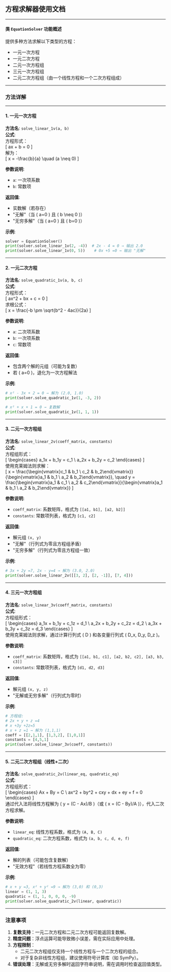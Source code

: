 ## 方程求解器使用文档

---

#### 类 `EquationSolver` 功能概述  
提供多种方法求解以下类型的方程：  
- 一元一次方程  
- 一元二次方程  
- 二元一次方程组  
- 三元一次方程组  
- 二元二次方程组（由一个线性方程和一个二次方程组成）

---

### 方法详解

---

#### 1. **一元一次方程**  
**方法名**: `solve_linear_1v(a, b)`  
**公式**:  
方程形式：  
\[ ax + b = 0 \]  
解为：  
\[ x = -\frac{b}{a} \quad (a \neq 0) \]  

**参数说明**:  
- `a`: 一次项系数  
- `b`: 常数项  

**返回值**:  
- 实数解（若存在）  
- "无解"（当 \( a=0 \) 且 \( b \neq 0 \)）  
- "无穷多解"（当 \( a=0 \) 且 \( b=0 \)）  

**示例**:  
```python
solver = EquationSolver()
print(solver.solve_linear_1v(2, -4))  # 2x - 4 = 0 → 输出 2.0
print(solver.solve_linear_1v(0, 5))    # 0x +5 =0 → 输出 "无解"
```

---

#### 2. **一元二次方程**  
**方法名**: `solve_quadratic_1v(a, b, c)`  
**公式**:  
方程形式：  
\[ ax^2 + bx + c = 0 \]  
求根公式：  
\[ x = \frac{-b \pm \sqrt{b^2 - 4ac}}{2a} \]  

**参数说明**:  
- `a`: 二次项系数  
- `b`: 一次项系数  
- `c`: 常数项  

**返回值**:  
- 包含两个解的元组（可能为复数）  
- 若 \( a=0 \)，退化为一次方程解法  

**示例**:  
```python
# x² - 3x + 2 = 0 → 解为 (2.0, 1.0)
print(solver.solve_quadratic_1v(1, -3, 2))  

# x² + x + 1 = 0 → 复数解
print(solver.solve_quadratic_1v(1, 1, 1))  
```

---

#### 3. **二元一次方程组**  
**方法名**: `solve_linear_2v(coeff_matrix, constants)`  
**公式**:  
方程组形式：  
\[
\begin{cases}
a_1x + b_1y = c_1 \\
a_2x + b_2y = c_2
\end{cases}
\]  
使用克莱姆法则求解：  
\[
x = \frac{\begin{vmatrix}c_1 & b_1 \\ c_2 & b_2\end{vmatrix}}{\begin{vmatrix}a_1 & b_1 \\ a_2 & b_2\end{vmatrix}}, \quad
y = \frac{\begin{vmatrix}a_1 & c_1 \\ a_2 & c_2\end{vmatrix}}{\begin{vmatrix}a_1 & b_1 \\ a_2 & b_2\end{vmatrix}}
\]  

**参数说明**:  
- `coeff_matrix`: 系数矩阵，格式为 `[[a1, b1], [a2, b2]]`  
- `constants`: 常数项列表，格式为 `[c1, c2]`  

**返回值**:  
- 解元组 `(x, y)`  
- "无解"（行列式为零且方程组矛盾）  
- "无穷多解"（行列式为零且方程组一致）  

**示例**:  
```python
# 3x + 2y =7, 2x - y=4 → 解为 (3.0, 2.0)
print(solver.solve_linear_2v([[3, 2], [2, -1]], [7, 4]))
```

---

#### 4. **三元一次方程组**  
**方法名**: `solve_linear_3v(coeff_matrix, constants)`  
**公式**:  
方程组形式：  
\[
\begin{cases}
a_1x + b_1y + c_1z = d_1 \\
a_2x + b_2y + c_2z = d_2 \\
a_3x + b_3y + c_3z = d_3
\end{cases}
\]  
使用克莱姆法则求解，通过计算行列式 \( D \) 和各变量行列式 \( D_x, D_y, D_z \)。  

**参数说明**:  
- `coeff_matrix`: 系数矩阵，格式为 `[[a1, b1, c1], [a2, b2, c2], [a3, b3, c3]]`  
- `constants`: 常数项列表，格式为 `[d1, d2, d3]`  

**返回值**:  
- 解元组 `(x, y, z)`  
- "无解或无穷多解"（行列式为零时）  

**示例**:  
```python
# 方程组:
# 2x + y + z =4  
# x +3y +2z=5  
# x + z =1 → 解为 (1,1,1)
coeff = [[2,1,1], [1,3,2], [1,0,1]]
constants = [4,5,1]
print(solver.solve_linear_3v(coeff, constants))
```

---

#### 5. **二元二次方程组（线性+二次）**  
**方法名**: `solve_quadratic_2v(linear_eq, quadratic_eq)`  
**公式**:  
方程组形式：  
\[
\begin{cases}
Ax + By = C \\
ax^2 + by^2 + cxy + dx + ey + f = 0
\end{cases}
\]  
通过代入法将线性方程解为 \( y = (C - Ax)/B \)（或 \( x = (C - By)/A \)），代入二次方程求解。  

**参数说明**:  
- `linear_eq`: 线性方程系数，格式为 `(A, B, C)`  
- `quadratic_eq`: 二次方程系数，格式为 `(a, b, c, d, e, f)`  

**返回值**:  
- 解的列表（可能包含复数解）  
- "无效方程"（若线性方程系数全为零）  

**示例**:  
```python
# x + y =3, x² + y² =9 → 解为 (3,0) 和 (0,3)
linear = (1, 1, 3)
quadratic = (1, 1, 0, 0, 0, -9)
print(solver.solve_quadratic_2v(linear, quadratic))
```

---

### 注意事项  
1. **复数支持**：一元二次方程和二元二次方程可能返回复数解。  
2. **精度问题**：浮点运算可能导致微小误差，需在实际应用中处理。  
3. **方程限制**：  
   - 二元二次方程组仅支持一个线性方程与一个二次方程的组合。  
   - 对于复杂非线性方程组，建议使用符号计算库（如 SymPy）。  
4. **错误处理**：无解或无穷多解时返回字符串说明，需在调用时检查返回值类型。  
